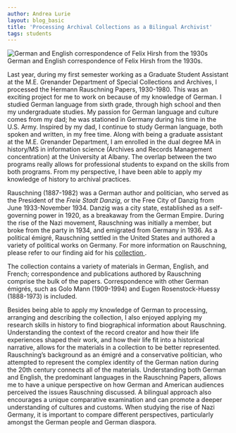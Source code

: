 ```yaml
---
author: Andrea Lurie
layout: blog_basic
title: 'Processing Archival Collections as a Bilingual Archivist'
tags: students
---
```

<div class="entry-body">

 <div class="row">
  <div class="col-sm-3 mx-auto">
    <div class="thumbnail">
      <img class="img-fluid" src="{{ site.url }}/posts-img/hirsch_papers.jpg" alt="German and English correspondence of Felix Hirsh from the 1930s">
	    <div class="caption text-center">German and English correspondence of Felix Hirsh from the 1930s. </div>
    </div>
  </div>
 <p></p>
 <p></p>
 <p></p>
<p>Last year, during my first semester working as a Graduate Student Assistant at the M.E. Grenander Department of Special Collections and Archives, I processed the Hermann Rauschning Papers, 1930-1980. This was an exciting project for me to work on because of my knowledge of German. I studied German language from sixth grade, through high school and then my undergraduate studies. My passion for German language and culture comes from my dad; he was stationed in Germany during his time in the U.S. Army. Inspired by my dad, I continue to study German language, both spoken and written, in my free time. Along with being a graduate assistant at the M.E. Grenander Department, I am enrolled in the dual degree MA in history/MS in information science (Archives and Records Management concentration) at the University at Albany. The overlap between the two programs really allows for professional students to expand on the skills from both programs. From my perspective, I have been able to apply my knowledge of history to archival practices.</p>

<p>Rauschning (1887-1982) was a German author and politician, who served as the President of the <i>Freie Stadt Danzig</i>, or the Free City of Danzig from June 1933-November 1934. Danzig was a city state, established as a self-governing power in 1920, as a breakaway from the German Empire. During the rise of the Nazi movement, Rauschning was initially a member, but broke from the party in 1934, and emigrated from Germany in 1936. As a political émigré, Rauschning settled in the United States and authored a variety of political works on Germany. For more information on Rauschning, please refer to our finding aid for his <a href="https://archives.albany.edu/description/catalog/ger076?find=hermann%20rauschning" target="_blank">collection </a>.

 The collection contains a variety of materials in German, English, and French; correspondence and publications authored by Rauschning comprise the bulk of the papers. Correspondence with other German émigrés, such as Golo Mann (1909-1994) and Eugen Rosenstock-Huessy (1888-1973) is included. </p>
<p>Besides being able to apply my knowledge of German to processing, arranging and describing the collection, I also enjoyed applying my research skills in history to find biographical information about Rauschning. Understanding the context of the record creator and how their life experiences shaped their work, and how their life fit into a historical narrative, allows for the materials in a collection to be better represented. Rauschning’s background as an émigré and a conservative politician, who attempted to represent the complex identity of the German nation during the 20th century connects all of the materials. Understanding both German and English, the predominant languages in the Rauschning Papers, allows me to have a unique perspective on how German and American audiences perceived the issues Rauschning discussed. A bilingual approach also encourages a unique comparative examination and can promote a deeper understanding of cultures and customs. When studying the rise of Nazi Germany, it is important to compare different perspectives, particularly amongst the German people and German diaspora. </p>


